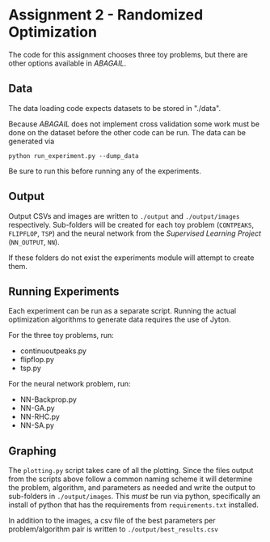 
# Assignment 2 - Randomized Optimization

The code for this assignment chooses three toy problems, but there are other options available in _ABAGAIL_. 

## Data

The data loading code expects datasets to be stored in "./data".

Because _ABAGAIL_ does not implement cross validation some work must be done on the dataset before the other code can
be run. The data can be generated via 

```
python run_experiment.py --dump_data
```
 
Be sure to run this before running any of the experiments.

## Output

Output CSVs and images are written to `./output` and `./output/images` respectively. Sub-folders will be created for
each toy problem (`CONTPEAKS`, `FLIPFLOP`, `TSP`) and the neural network from the _Supervised Learning Project_ (`NN_OUTPUT`, `NN`).

If these folders do not exist the experiments module will attempt to create them.

## Running Experiments

Each experiment can be run as a separate script. Running the actual optimization algorithms to generate data requires
the use of Jyton.

For the three toy problems, run:
 - continuoutpeaks.py
 - flipflop.py
 - tsp.py

For the neural network problem, run:
 - NN-Backprop.py
 - NN-GA.py
 - NN-RHC.py
 - NN-SA.py

## Graphing

The `plotting.py` script takes care of all the plotting. Since the files output from the scripts above follow a common
naming scheme it will determine the problem, algorithm, and parameters as needed and write the output to sub-folders in
`./output/images`. This _must_ be run via python, specifically an install of python that has the requirements from
`requirements.txt` installed.

In addition to the images, a csv file of the best parameters per problem/algorithm pair is written to
`./output/best_results.csv`
